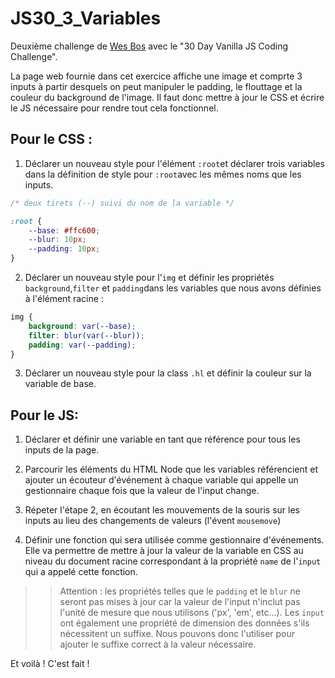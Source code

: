 # JS30_3_Variables

Deuxième challenge de <a href="https://github.com/wesbos">Wes Bos</a> avec le "30 Day Vanilla JS Coding Challenge".

La page web fournie dans cet exercice affiche une image et comprte 3 inputs à partir desquels on peut manipuler le padding, le flouttage et la couleur du background de l'image. Il faut donc mettre à jour le CSS et écrire le JS nécessaire pour rendre tout cela fonctionnel. 

## Pour le CSS : 

1. Déclarer un nouveau style pour l'élément ```:root```et déclarer trois variables dans la définition de style pour ```:root```avec les mêmes noms que les inputs. 

```css script 
/* deux tirets (--) suivi du nom de la variable */

:root {
    --base: #ffc600;
    --blur: 10px; 
    --padding: 10px;
}
```

2. Déclarer un nouveau style pour l'```img``` et définir les propriétés ```background```,```filter``` et ```padding```dans les variables que nous avons définies à l'élément racine : 

```css script 
img {
    background: var(--base);
    filter: blur(var(--blur));
    padding: var(--padding); 
}
```

3. Déclarer un nouveau style pour la class ```.hl``` et définir la couleur sur la variable de base. 


## Pour le JS: 

1. Déclarer et définir une variable en tant que référence pour tous les inputs de la page. 

2. Parcourir les éléments du HTML Node que les variables référencient et ajouter un écouteur d'événement à chaque variable qui appelle un gestionnaire chaque fois que la valeur de l'input change. 

3. Répeter l'étape 2, en écoutant les mouvements de la souris sur les inputs au lieu des changements de valeurs (l'évent ```mousemove```)

4. Définir une fonction qui sera utilisée comme gestionnaire d'événements. Elle va permettre de mettre à jour la valeur de la variable en CSS au niveau du document racine correspondant à la propriété ```name``` de l'```input``` qui a appelé cette fonction. 

>> Attention : les propriétés telles que le ```padding``` et le ```blur``` ne seront pas mises à jour car la valeur de l'input n'inclut pas l'unité de mesure que nous utilisons ('px', 'em', etc...). Les ```input``` ont également une propriété de dimension des données s'ils nécessitent un suffixe. Nous pouvons donc l'utiliser pour ajouter le suffixe correct à la valeur nécessaire. 

Et voilà ! C'est fait ! 